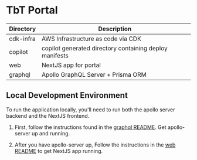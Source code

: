 # TbT Portal

| Directory | Description                                             |
| --------- | ------------------------------------------------------- |
| cdk-infra | AWS Infrastructure as code via CDK                      |
| copilot   | copilot generated directory containing deploy manifests |
| web       | NextJS app for portal                                   |
| graphql   | Apollo GraphQL Server + Prisma ORM                      |

## Local Development Environment

To run the application locally, you'll need to run both the apollo server backend and the NextJS frontend.

1. First, follow the instructions found in the [graphql README](https://github.com/TutoredByTeachers/tbt-portal/blob/main/graphql/README.md). Get apollo-server up and running.

2. After you have apollo-server up, Follow the instructions in the [web README](https://github.com/TutoredByTeachers/tbt-portal/blob/main/web/README.md) to get NextJS app running.
